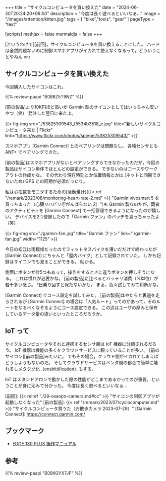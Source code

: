+++
title = "サイクルコンピュータを買い換えた"
date =  "2024-06-30T20:24:20+09:00"
description = "今度は長く遊べるといいなぁ…"
image = "/images/attention/kitten.jpg"
tags = [ "bike","tools", "gear" ]
pageType = "text"

[scripts]
  mathjax = false
  mermaidjs = false
+++

[というわけで][前回]，サイクルコンピュータを買い換えることにした。
ハードは全然問題ないのに制御スマホアプリがイカれて使えなくなるって，どういうことやねん `orz`

## サイクルコンピュータを買い換えた

今回購入したサイコンはこれ。

{{% review-paapi "B08BZ5T9NZ" %}} <!-- Garmin EDGE 130 PLUS サイクルコンピュータ -->

[前の製品]より10K円ほど高いが Garmin 製のサイコンとしてはいっちゃん安いやつ（笑） 発注した翌日に来たよ。

{{< fig-img src="./53825309543_f5534b3518_e.jpg" title="新しいサイクルコンピュータ来た | Flickr" link="https://www.flickr.com/photos/spiegel/53825309543/" >}}

スマホアプリ [Garmin Connect] とのペアリングは問題なし。
各種センサとも ANT+ でペアリングできた。

[前の製品]はスマホアプリがないとペアリングすらできなかったのだが，今回の製品はサイコン単体でほとんどの設定ができる。
できないのはコースやワークアウトの作成かな。
その代わり現在時刻とか位置情報とかは (ネットと同期できないため) GPS との同期が必須だったり。

私は心拍数をモニタするための[活動量計]({{< ref "/remark/2023/08/monitoring-heart-rate-2.md" >}} "Garmin vívosmart 5 を買っちまった（心臓リハビリ＠がんばらない 2）")も Garmin 製なのだが，両者のアクティビティを [Garmin Connect] で一括管理できるようになったのが嬉しい。
デバイスを2つ登録したので「Garmin ファン」のバッヂを貰っちゃったよ（笑）

{{< fig-img src="./garmin-fan.jpg" title="Garmin ファン" link="./garmin-fan.jpg" width="1125" >}}

今日の松江は雨模様だったのでフィットネスバイクを漕いだだけで終わったが [Garmin Connect] にちゃんと「屋内バイク」として記録されていた。
しかも記録はサイコンでも見ることができる。
助かる。

側面にボタンが計5つもあって，操作をするときに違うボタンを押しそうになる。
これは慣れが必要かな。
[前の製品]に比べるとバッテリ消費（%単位）が若干多い感じ。
1日乗り回すと保たないかも。
まぁ，色々試してみて判断かな。

[Garmin Connect] でコース設定を試してみた。
[前の製品]はやたらと裏道を走らされるが [Garmin Connect] の場合は「人気ルート」ってのがあって，そのルートをなるべくなぞるようにコース設定できる。
この辺はユーザの厚みと保有しているデータ量の違いといったところだろうか。

## IoT って

サイクルコンピュータやそれと連携するセンサ類は IoT 機器に分類されるだろう。
IoT 機器は機能の多くをクラウドサービスに頼っていることが多い。
[前のサイコン][前の製品]みたいに。
でもその場合，クラウド側がイカれてしまえばどうしようもないのだ。
そしてクラウドサービスはベンダ側の都合で簡単に壊れるし[メタクソ化（enshittification）](https://p2ptk.org/privacy/4616 "自動車メーカーは顧客の運転データをデータブローカー／保険会社に販売するな | p2ptk[.]org")もする。

IoT はスタンドアロンで動かした際の性能がどこまであるかってのが重要，ということが身に沁みて分かった。
今度は長く遊べるといいなぁ...

[前回]: {{< relref "./29-osanpo-camera.md#cc" >}} "サイコンの制御アプリが起動しなくなった"
[前の製品]: {{< ref "/remark/2023/07/cyclocomputer.md" >}} "サイクルコンピュータ買うた（お散歩カメラ 2023-07-29）"
[Garmin Connect]: https://connect.garmin.com/

## ブックマーク

- [EDGE 130 PLUS 操作マニュアル](https://www8.garmin.com/manuals-apac/webhelp/edge130plus/JA-JP/home.html)

## 参考

{{% review-paapi "B09XGYX7JF" %}} <!-- GARMIN vívosmart 5 -->

